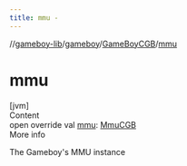 ```yaml
---
title: mmu -
---
```

//[gameboy-lib](../../index.md)/[gameboy](../index.md)/[GameBoyCGB](index.md)/[mmu](mmu.md)



# mmu  
[jvm]  
Content  
open override val [mmu](mmu.md): [MmuCGB](../../gameboy.memory/-mmu-c-g-b/index.md)  
More info  


The Gameboy's MMU instance

  



